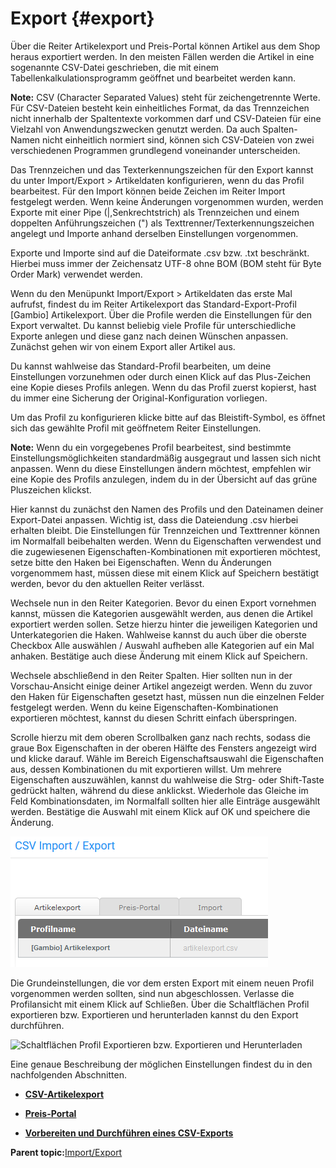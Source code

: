 # Export {#export}

Über die Reiter Artikelexport und Preis-Portal können Artikel aus dem Shop heraus exportiert werden. In den meisten Fällen werden die Artikel in eine sogenannte CSV-Datei geschrieben, die mit einem Tabellenkalkulationsprogramm geöffnet und bearbeitet werden kann.

**Note:** CSV \(Character Separated Values\) steht für zeichengetrennte Werte. Für CSV-Dateien besteht kein einheitliches Format, da das Trennzeichen nicht innerhalb der Spaltentexte vorkommen darf und CSV-Dateien für eine Vielzahl von Anwendungszwecken genutzt werden. Da auch Spalten-Namen nicht einheitlich normiert sind, können sich CSV-Dateien von zwei verschiedenen Programmen grundlegend voneinander unterscheiden.

Das Trennzeichen und das Texterkennungszeichen für den Export kannst du unter Import/Export \> Artikeldaten konfigurieren, wenn du das Profil bearbeitest. Für den Import können beide Zeichen im Reiter Import festgelegt werden. Wenn keine Änderungen vorgenommen wurden, werden Exporte mit einer Pipe \(\|,Senkrechtstrich\) als Trennzeichen und einem doppelten Anführungszeichen \("\) als Texttrenner/Texterkennungszeichen angelegt und Importe anhand derselben Einstellungen vorgenommen.

Exporte und Importe sind auf die Dateiformate .csv bzw. .txt beschränkt. Hierbei muss immer der Zeichensatz UTF-8 ohne BOM \(BOM steht für Byte Order Mark\) verwendet werden.

Wenn du den Menüpunkt Import/Export \> Artikeldaten das erste Mal aufrufst, findest du im Reiter Artikelexport das Standard-Export-Profil \[Gambio\] Artikelexport. Über die Profile werden die Einstellungen für den Export verwaltet. Du kannst beliebig viele Profile für unterschiedliche Exporte anlegen und diese ganz nach deinen Wünschen anpassen. Zunächst gehen wir von einem Export aller Artikel aus.

Du kannst wahlweise das Standard-Profil bearbeiten, um deine Einstellungen vorzunehmen oder durch einen Klick auf das Plus-Zeichen eine Kopie dieses Profils anlegen. Wenn du das Profil zuerst kopierst, hast du immer eine Sicherung der Original-Konfiguration vorliegen.

Um das Profil zu konfigurieren klicke bitte auf das Bleistift-Symbol, es öffnet sich das gewählte Profil mit geöffnetem Reiter Einstellungen.

**Note:** Wenn du ein vorgegebenes Profil bearbeitest, sind bestimmte Einstellungsmöglichkeiten standardmäßig ausgegraut und lassen sich nicht anpassen. Wenn du diese Einstellungen ändern möchtest, empfehlen wir eine Kopie des Profils anzulegen, indem du in der Übersicht auf das grüne Pluszeichen klickst.

Hier kannst du zunächst den Namen des Profils und den Dateinamen deiner Export-Datei anpassen. Wichtig ist, dass die Dateiendung .csv hierbei erhalten bleibt. Die Einstellungen für Trennzeichen und Texttrenner können im Normalfall beibehalten werden. Wenn du Eigenschaften verwendest und die zugewiesenen Eigenschaften-Kombinationen mit exportieren möchtest, setze bitte den Haken bei Eigenschaften. Wenn du Änderungen vorgenommem hast, müssen diese mit einem Klick auf Speichern bestätigt werden, bevor du den aktuellen Reiter verlässt.

Wechsele nun in den Reiter Kategorien. Bevor du einen Export vornehmen kannst, müssen die Kategorien ausgewählt werden, aus denen die Artikel exportiert werden sollen. Setze hierzu hinter die jeweiligen Kategorien und Unterkategorien die Haken. Wahlweise kannst du auch über die oberste Checkbox Alle auswählen / Auswahl aufheben alle Kategorien auf ein Mal anhaken. Bestätige auch diese Änderung mit einem Klick auf Speichern.

Wechsele abschließend in den Reiter Spalten. Hier sollten nun in der Vorschau-Ansicht einige deiner Artikel angezeigt werden. Wenn du zuvor den Haken für Eigenschaften gesetzt hast, müssen nun die einzelnen Felder festgelegt werden. Wenn du keine Eigenschaften-Kombinationen exportieren möchtest, kannst du diesen Schritt einfach überspringen.

Scrolle hierzu mit dem oberen Scrollbalken ganz nach rechts, sodass die graue Box Eigenschaften in der oberen Hälfte des Fensters angezeigt wird und klicke darauf. Wähle im Bereich Eigenschaftsauswahl die Eigenschaften aus, dessen Kombinationen du mit exportieren willst. Um mehrere Eigenschaften auszuwählen, kannst du wahlweise die Strg- oder Shift-Taste gedrückt halten, während du diese anklickst. Wiederhole das Gleiche im Feld Kombinationsdaten, im Normalfall sollten hier alle Einträge ausgewählt werden. Bestätige die Auswahl mit einem Klick auf OK und speichere die Änderung.

![](Bilder/Abb107_ArtikelexportProfile.png "Artikelexport-Profile")

Die Grundeinstellungen, die vor dem ersten Export mit einem neuen Profil vorgenommen werden sollten, sind nun abgeschlossen. Verlasse die Profilansicht mit einem Klick auf Schließen. Über die Schaltflächen Profil exportieren bzw. Exportieren und herunterladen kannst du den Export durchführen.

![](Bilder/ProfilExportierenExportierenUndHerunterladen.png "Schaltflächen Profil Exportieren bzw.
      Exportieren und Herunterladen")

Eine genaue Beschreibung der möglichen Einstellungen findest du in den nachfolgenden Abschnitten.

-   **[CSV-Artikelexport](8_8_1a_CSV_Artikel_Export.md)**  

-   **[Preis-Portal](8_8_1c_Preis_Portal.md)**  

-   **[Vorbereiten und Durchführen eines CSV-Exports](8_8_1d_ExportVorbereitenDurchfuehren.md)**  


**Parent topic:**[Import/Export](8_8_Import_Export.md)

